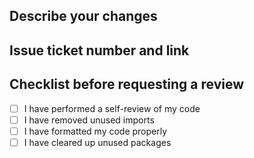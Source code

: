 ## Describe your changes

## Issue ticket number and link

## Checklist before requesting a review
- [ ] I have performed a self-review of my code
- [ ] I have removed unused imports
- [ ] I have formatted my code properly
- [ ] I have cleared up unused packages
